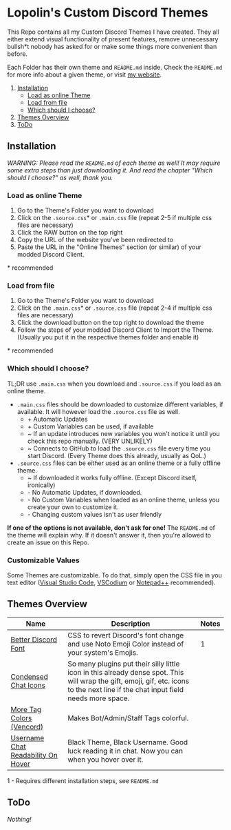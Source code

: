 # Lopolin's Custom Discord Themes
This Repo contains all my Custom Discord Themes I have created. They all either extend visual functionality of present features, remove unnecessary bullsh\*t nobody has asked for or make some things more convenient than before.

Each Folder has their own theme and `README.md` inside. Check the `README.md` for more info about a given theme, or visit [my website](https://lopolin-lp.github.io).

1. [Installation](#installation)
   - [Load as online Theme](#load-as-online-theme)
   - [Load from file](#load-from-file)
   - [Which should I choose?](#which-should-i-choose)
2. [Themes Overview](#themes-overview)
3. [ToDo](#todo)

## Installation
*WARNING: Please read the `README.md` of each theme as well! It may require some extra steps than just downloading it.*
*And read the chapter "Which should I choose?" as well, thank you.*
### Load as online Theme
1. Go to the Theme's Folder you want to download
2. Click on the `.source.css`\* or `.main.css` file (repeat 2-5 if multiple css files are necessary)
3. Click the RAW button on the top right
4. Copy the URL of the website you've been redirected to
5. Paste the URL in the "Online Themes" section (or similar) of your modded Discord Client.

\* recommended

### Load from file
1. Go to the Theme's Folder you want to download
2. Click on the `.main.css`\* or `.source.css` file (repeat 2-4 if multiple css files are necessary)
3. Click the download button on the top right to download the theme
4. Follow the steps of your modded Discord Client to Import the Theme. (Usually you put it in the respective themes folder and enable it)

\* recommended

### Which should I choose?
TL;DR use `.main.css` when you download and `.source.css` if you load as an online theme.
- `.main.css` files should be downloaded to customize different variables, if available. It will however load the `.source.css` file as well.
  - \+ Automatic Updates
  - \+ Custom Variables can be used, if available
  - \~ If an update introduces new variables you won't notice it until you check this repo manually. (VERY UNLIKELY)
  - \~ Connects to GitHub to load the `.source.css` file every time you start Discord. (Every Theme does this already, usually as QoL.)
- `.source.css` files can be either used as an online theme or a fully offline theme.
  - \~ If downloaded it works fully offline. (Except Discord itself, ironically)
  - \- No Automatic Updates, if downloaded.
  - \- No Custom Variables when loaded as an online theme, unless you create your own to customize it.
  - \- Changing custom values isn't as user friendly

**If one of the options is not available, don't ask for one!** The `README.md` of the theme will explain why. If it doesn't answer it, then you're allowed to create an issue on this Repo.

### Customizable Values
Some Themes are customizable. To do that, simply open the CSS file in you text editor ([Visual Studio Code](https://vscode.dev), [VSCodium](https://vscodium.com/) or [Notepad++](https://notepad-plus-plus.org) recommended).

## Themes Overview
Name | Description | Notes
-|-|-
[Better Discord Font](https://github.com/Lopolin-LP/custom-discord-themes/tree/main/better-discord-font) | CSS to revert Discord's font change and use Noto Emoji Color instead of your system's Emojis. | 1
[Condensed Chat Icons](https://github.com/Lopolin-LP/custom-discord-themes/tree/main/condensed-chat-icons) | So many plugins put their silly little icon in this already dense spot. This will wrap the gift, emoji, gif, etc. icons to the next line if the chat input field needs more space.
[More Tag Colors (Vencord)](https://github.com/Lopolin-LP/custom-discord-themes/tree/main/more-tag-colors-vencord) | Makes Bot/Admin/Staff Tags colorful.
[Username Chat Readability On Hover](https://github.com/Lopolin-LP/custom-discord-themes/tree/main/username-chat-readability-on-hover) | Black Theme, Black Username. Good luck reading it in chat. Now you can when you hover over it.

1 - Requires different installation steps, see `README.md`

## ToDo
*Nothing!*

